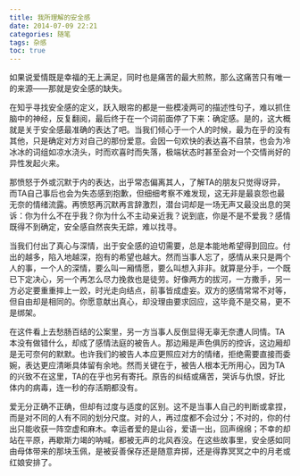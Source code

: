 ```yaml
---
title: 我所理解的安全感
date: 2014-07-09 22:21
categories: 随笔
tags: 杂感
toc: true
---
```

如果说爱情既是幸福的无上满足，同时也是痛苦的最大煎熬，那么这痛苦只有唯一的来源——那就是安全感的缺失。

在知乎寻找安全感的定义，跃入眼帘的都是一些模凌两可的描述性句子，难以抓住脑中的神经，反复翻阅，最后终于在一个词前面停了下来：确定感。是的，这大概就是关于安全感最准确的表达了吧。当我们倾心于一个人的时候，最为在乎的没有其他，只是确定对方对自己的那份爱意。会因一句欢快的表达喜不自禁，也会为冷冰冰的词组如凉水浇头，时而欢喜时而失落，极端状态时甚至会对一个交情尚好的异性发起火来。

那愤怒于外或沉默于内的表达，出乎常态偏离其人，了解TA的朋友只觉得讶异，而TA自己事后也会为失态感到抱歉，但细细考察不难发现，这无非是最哀怨也最无奈的情绪流露。再愤怒再沉默再言辞激烈，潜台词却是一场无声又最没出息的哭诉：你为什么不在乎我？你为什么不主动亲近我？说到底，你是不是不爱我？感情既得不到确定，安全感自然丧失无踪，难以找寻。

当我们付出了真心与深情，出于安全感的迫切需要，总是本能地希望得到回应。付出的越多，陷入地越深，抱有的希望也越大。然而当事人忘了，感情从来只是两个人的事，一个人的深情，要么叫一厢情愿，要么叫想入非非。就算是分手，一个既已下定决心，另一个再怎么尽力挽救也是徒劳。好像两方的拔河，一方撒手，另一方必定要重重摔上一跤，时光走向结点，前事皆成虚妄。双方的感情常常不对等，但自由却是相同的。你愿意献出真心，却没理由要求回应，这毕竟不是交易，更不是绑架。

在这件看上去愁肠百结的公案里，另一方当事人反倒显得无辜无奈遭人同情。TA本没有做错什么，却成了感情法庭的被告人。那边厢是声色俱厉的控诉，这边厢却是无可奈何的默默。也许我们的被告人本应更照应对方的情绪，拒绝需要直接而委婉，表达更应清晰具体留有余地。然而关键在于，被告人根本无所用心，因为TA的兴致不在这里，TA的在乎也另有寄托。原告的纠结或痛苦，哭诉与仇恨，好比体内的病毒，连一秒的存活期都没有。

爱无分正确不正确，但却有过度与适度的区别。这不是当事人自己的判断或拿捏，而是对不同的人有不同的划分尺度。对的人，再过度都不会过分；不对的，你的付出只能收获一阵空虚和麻木。幸运者爱的是山谷，爱语一出，回声绵绵；不幸的却站在平原，再歇斯力竭的呐喊，都被无声的北风吞没。在这些故事里，安全感如同由母体带来的那块玉佩，是被妥善保存还是随意弃掷，还是得靠冥冥之中的月老或红娘安排了。



